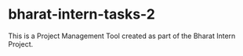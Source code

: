 # bharat-intern-tasks-2
This is a Project Management Tool created as part of the Bharat Intern Project.
